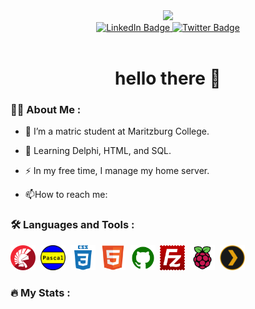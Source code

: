 <div id="header" align="center">
  <img src="https://media.giphy.com/media/RbDKaczqWovIugyJmW/giphy.gif?cid=ecf05e47xpm8h5ubt6krhhaxhfuq1rk4suuz738asn6px6ng&ep=v1_gifs_search&rid=giphy.gif&ct=g" width="100"/>
</div>
<div id="badges" align="center">
  <a href="https://www.linkedin.com/in/joshua-le-roux-6b509b164">
    <img src="https://img.shields.io/badge/LinkedIn-blue?style=for-the-badge&logo=linkedin&logoColor=white" alt="LinkedIn Badge"/>
  </a>
  <a href="your-twitter-URL">
    <img src="https://img.shields.io/badge/Twitter-blue?style=for-the-badge&logo=twitter&logoColor=white" alt="Twitter Badge"/>
  </a>
</div>
<div align="center">
 <img src="https://komarev.com/ghpvc/?username=JoshuaLeRoux&style=flat-square&color=blue" alt=""/>
</div>
<h1 align="center">
  hello there 🖖
</h1>

### :man_technologist: About Me :
- :telescope: I’m a matric student at Maritzburg College.

- :seedling: Learning Delphi, HTML, and SQL.

- :zap: In my free time, I manage my home server.

- :mailbox:How to reach me:

### :hammer_and_wrench: Languages and Tools :
<div>
  <img src="https://github.com/JoshuaLeRoux/JoshuaLeRoux/blob/6406e45d49c2be49b0d147927d9c65788626a75f/Images/Delphi.PNG" title="Delphi" alt="delphi" width="40" height="40"/>&nbsp;
  <img src="https://github.com/JoshuaLeRoux/JoshuaLeRoux/blob/6406e45d49c2be49b0d147927d9c65788626a75f/Images/Pascal.PNG" title="Pascal" alt="pascal" width="40" height="40"/>&nbsp;
  <img src="https://github.com/devicons/devicon/blob/master/icons/css3/css3-plain-wordmark.svg"  title="CSS3" alt="CSS" width="40" height="40"/>&nbsp;
  <img src="https://github.com/devicons/devicon/blob/master/icons/html5/html5-original.svg" title="HTML5" alt="HTML" width="40" height="40"/>&nbsp;
  <img src="https://github.com/JoshuaLeRoux/JoshuaLeRoux/blob/e3b7503db79885fa13ba8a90a4fa597ff2afce82/Images/GitHub.PNG" title="GitHub" **alt="GitHub" width="40" height="40"/>&nbsp;
  <img src="https://github.com/devicons/devicon/blob/master/icons/filezilla/filezilla-plain.svg" title="FileZilla" alt="FZ" width="40" height="40"/>&nbsp;
  <img src="https://github.com/devicons/devicon/blob/master/icons/raspberrypi/raspberrypi-original.svg" title="Raspberry Pi" alt="rpi" width="40" height="40"/>&nbsp;
  <img src="https://github.com/JoshuaLeRoux/JoshuaLeRoux/blob/b0566ae97adcbfa3098cc707f1e6bf4e4d06e3fc/Images/Plex.svg" title="Plex" alt="Plex" width="40" height="40"/>
</div>

### :fire: My Stats :
